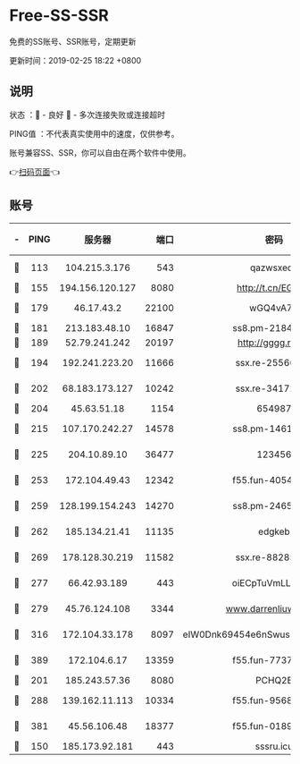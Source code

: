 # Free-SS-SSR

免费的SS账号、SSR账号，定期更新

更新时间：2019-02-25 18:22 +0800

## 说明

状态     ：🙂 - 良好 🙁 - 多次连接失败或连接超时

PING值   ：不代表真实使用中的速度，仅供参考。

账号兼容SS、SSR，你可以自由在两个软件中使用。

👉[扫码页面](https://liesauer.github.io/free-ss-ssr.github.io/)👈

## 账号

|-|PING|服务器|端口|密码|加密方式|区域|
|:----:|:----:|:-----:|-----:|:----:|:----:|:----:|
|🙂|113|104.215.3.176|543|qazwsxedc|aes-256-gcm|JP|
|🙂|155|194.156.120.127|8080|http://t.cn/EGJIyrl|rc4-md5|RU|
|🙂|179|46.17.43.2|22100|wGQ4vA7D|aes-256-gcm|RU|
|🙂|181|213.183.48.10|16847|ss8.pm-21844006|rc4-md5|RU|
|🙂|189|52.79.241.242|20197|http://gggg.rocks|chacha20|KR|
|🙂|194|192.241.223.20|11666|ssx.re-25566820|aes-256-cfb|US|
|🙂|202|68.183.173.127|10242|ssx.re-34172172|aes-256-cfb|US|
|🙂|204|45.63.51.18|1154|654987|chacha20|US|
|🙂|215|107.170.242.27|14578|ss8.pm-14613158|aes-256-cfb|US|
|🙂|225|204.10.89.10|36477|123456|aes-256-cfb|US|
|🙂|253|172.104.49.43|12342|f55.fun-40543073|aes-256-cfb|SG|
|🙂|259|128.199.154.243|14270|ss8.pm-24650269|aes-256-cfb|SG|
|🙂|262|185.134.21.41|11135|edgkeb|aes-256-cfb|GB|
|🙂|269|178.128.30.219|11582|ssx.re-88285477|aes-256-cfb|SG|
|🙂|277|66.42.93.189|443|oiECpTuVmLLxk4Ts|aes-256-cfb|US|
|🙂|279|45.76.124.108|3344|www.darrenliuwei.com|aes-256-cfb|AU|
|🙂|316|172.104.33.178|8097|eIW0Dnk69454e6nSwuspv9DmS201tQ0D|aes-256-cfb|SG|
|🙂|389|172.104.6.17|13359|f55.fun-77379791|aes-256-cfb|US|
|🙂|201|185.243.57.36|8080|PCHQ2E|rc4-md5|US|
|🙂|288|139.162.11.113|10334|f55.fun-95689731|aes-256-cfb|SG|
|🙂|381|45.56.106.48|18377|f55.fun-01898711|aes-256-cfb|US|
|🙁|150|185.173.92.181|443|sssru.icu|rc4-md5|RU|
